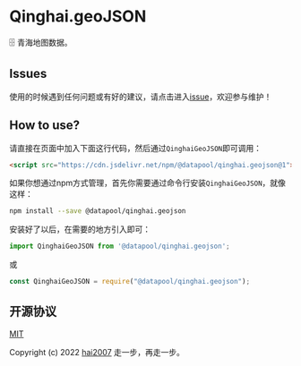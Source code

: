 # Qinghai.geoJSON
🗄️ 青海地图数据。

## Issues
使用的时候遇到任何问题或有好的建议，请点击进入[issue](https://github.com/hai2007/datapool/issues)，欢迎参与维护！

## How to use?

请直接在页面中加入下面这行代码，然后通过```QinghaiGeoJSON```即可调用：

```html
<script src="https://cdn.jsdelivr.net/npm/@datapool/qinghai.geojson@1"></script>
```

如果你想通过npm方式管理，首先你需要通过命令行安装``````QinghaiGeoJSON``````，就像这样：

```bash
npm install --save @datapool/qinghai.geojson
```

安装好了以后，在需要的地方引入即可：

```js
import QinghaiGeoJSON from '@datapool/qinghai.geojson';
```

或

```js
const QinghaiGeoJSON = require("@datapool/qinghai.geojson");
```

开源协议
---------------------------------------
[MIT](https://github.com/hai2007/datapool/blob/master/LICENSE)

Copyright (c) 2022 [hai2007](https://hai2007.gitee.io/sweethome/) 走一步，再走一步。
